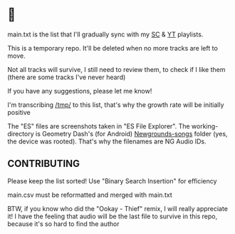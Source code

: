 # 🎵

main.txt is the list that I'll gradually sync with my [SC](https://soundcloud.com/rudxain/sets/music-playlist) & [YT](https://youtube.com/playlist?list=PLUryK3zza2ScWOhbd__X4Ne0xC6TlKiiH) playlists.

This is a temporary repo. It'll be deleted when no more tracks are left to move.

Not all tracks will survive, I still need to review them, to check if I like them (there are some tracks I've never heard)

If you have any suggestions, please let me know!

I'm transcribing [/tmp/](tmp) to this list, that's why the growth rate will be initially positive

The "ES" files are screenshots taken in "ES File Explorer".
The working-directory is Geometry Dash's (for Android) [Newgrounds-songs](https://newgrounds.com/audio) folder (yes, the device was rooted). That's why the filenames are NG Audio IDs.

## CONTRIBUTING

Please keep the list sorted! Use "Binary Search Insertion" for efficiency

main.csv must be reformatted and merged with main.txt

BTW, if you know who did the "Ookay - Thief" remix, I will really appreciate it!
I have the feeling that audio will be the last file to survive in this repo, because it's so hard to find the author
